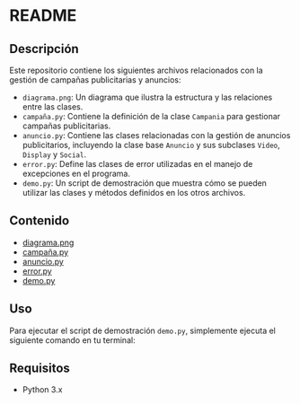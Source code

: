 # README

## Descripción
Este repositorio contiene los siguientes archivos relacionados con la gestión de campañas publicitarias y anuncios:

- `diagrama.png`: Un diagrama que ilustra la estructura y las relaciones entre las clases.
- `campaña.py`: Contiene la definición de la clase `Campania` para gestionar campañas publicitarias.
- `anuncio.py`: Contiene las clases relacionadas con la gestión de anuncios publicitarios, incluyendo la clase base `Anuncio` y sus subclases `Video`, `Display` y `Social`.
- `error.py`: Define las clases de error utilizadas en el manejo de excepciones en el programa.
- `demo.py`: Un script de demostración que muestra cómo se pueden utilizar las clases y métodos definidos en los otros archivos.

## Contenido
- [diagrama.png](diagrama.png)
- [campaña.py](campaña.py)
- [anuncio.py](anuncio.py)
- [error.py](error.py)
- [demo.py](demo.py)

## Uso
Para ejecutar el script de demostración `demo.py`, simplemente ejecuta el siguiente comando en tu terminal:

## Requisitos
- Python 3.x